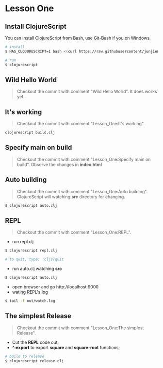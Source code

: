 # Lesson One

## Install ClojureScript
You can install ClojureScript from Bash, use Git-Bash if you on Windows.
```sh
# install
$ HAS_CLOJURESCRIPT=1 bash <(curl https://raw.githubusercontent/junjiemars/kit/master/ul/install-java-kits.sh)

# run
$ clojurescript
```

## Wild Hello World
> Checkout the commit with comment "Wild Hello World".
It does works yet.

## It's working
> Checkout the commit with comment "Lesson_One:It's working".
```sh
clojurescript build.clj
```

## Specify **main** on build
> Checkout the commit with comment "Lesson_One:Specify main on build".
Observe the changes in **index.html**

## Auto building
> Checkout the commit with comment "Lesson_One:Auto building".
ClojureScript will watching **src** directory for changing.
```sh
$ clojurescript auto.clj
```

## REPL
> Checkout the commit with comment "Lesson_One:REPL".
* run repl.clj
```sh
$ clojurescript repl.clj

# to quit, type: :cljs/quit
```
* run auto.clj watching **src**
```sh
$ clojurescript auto.clj
```
* open browser and go http://localhost:9000
* wating REPL's log
```sh
$ tail -f out/watch.log
```

## The simplest Release
> Checkout the commit with comment "Lesson_One:The simplest Release".

* Cut the **REPL** code out;
* **^:export** to export **square** and **square-root** functions;

```sh
# build to release
$ clojurescript release.clj
```



